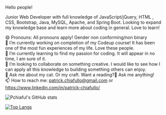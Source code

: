 Hello people!

Junior Web Developer with full knowledge of JavaScript/jQuery, HTML , CSS, Bootstrap, Java, MySQL, Apache, and Spring Boot. Looking to expand my knowledge base and learn more about coding in general. Love to learn!

😄 Pronouns: All pronouns apply! Gender non conforming/non binary <br>
🔭 I’m currently working on completion of my Codeup course! It has been one of the most fun experiences of my life. Love these people. <br>
🌱 I’m currently learning to find my passion for coding. It will appear in no time, I am sure of it. <br>
👯 I’m looking to collaborate on something creative. I would like to see how I can apply all this knowledge to building something others can enjoy.<br>
💬 Ask me about my cat. Or my craft. Want a reading?🔮 Ask me anything! <br>
📫 How to reach me: patrick.chiafullo@gmail.com or https://www.linkedin.com/in/patrick-chiafullo/ 
<!--
**Pchiaful/Pchiaful** is a ✨ _special_ ✨ repository because its `README.md` (this file) appears on your GitHub profile.

Here are some ideas to get you started:

- 🔭 I’m currently working on ...
- 🌱 I’m currently learning ...
- 👯 I’m looking to collaborate on ...
- 🤔 I’m looking for help with ...
- 💬 Ask me about ...
- 📫 How to reach me: ...
- 😄 Pronouns: ...
- ⚡ Fun fact: ...
-->


![Pchiaful's GitHub stats](https://github-readme-stats.vercel.app/api?username=pchiaful&show_icons=true&theme=highcontrast)

[![Top Langs](https://github-readme-stats.vercel.app/api/top-langs/?username=pchiaful&layout=compact&theme=highcontrast)](https://github.com/pchiaful/github-readme-stats)

